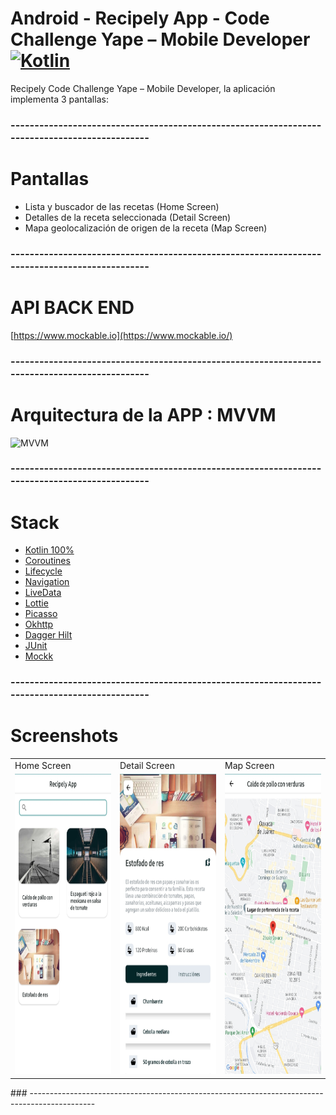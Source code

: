 # Android - Recipely App - Code Challenge Yape – Mobile Developer  [![Kotlin](https://img.shields.io/badge/kotlin-1.7.0-blue.svg)](http://kotlinlang.org)
Recipely Code Challenge Yape – Mobile Developer, la aplicación implementa 3 pantallas:

### ----------------------------------------------------------------------------------------------
# Pantallas
- Lista y buscador de las recetas (Home Screen)
- Detalles de la receta seleccionada (Detail Screen)
- Mapa geolocalización de origen de la receta (Map Screen)

### ----------------------------------------------------------------------------------------------
# API BACK END
[https://www.mockable.io](https://www.mockable.io/)

### ----------------------------------------------------------------------------------------------

# Arquitectura de la APP : MVVM
![MVVM](https://cursokotlin.com/wp-content/uploads/2021/04/Esquema-MVVM.png)

### ----------------------------------------------------------------------------------------------
# Stack
- [Kotlin 100%](https://kotlinlang.org/)
- [Coroutines](https://developer.android.com/kotlin/coroutines?hl=es-419)
- [Lifecycle](https://developer.android.com/topic/libraries/architecture/livedata?hl=es-419)
- [Navigation](https://developer.android.com/guide/navigation/navigation-getting-started?hl=es-419)
- [LiveData](https://developer.android.com/topic/libraries/architecture/livedata?hl=es-419)
- [Lottie](https://airbnb.io/lottie/#/android)
- [Picasso](https://square.github.io/picasso/)
- [Okhttp](https://square.github.io/okhttp/)
- [Dagger Hilt](https://developer.android.com/training/dependency-injection/hilt-android?hl=es-419)
- [JUnit](https://developer.android.com/training/testing/junit-runner?hl=es-419)
- [Mockk](https://mockk.io/)

### ----------------------------------------------------------------------------------------------
# Screenshots

<table>
  <tr>
    <td>Home Screen</td>
     <td>Detail Screen</td>
     <td>Map Screen</td>
  </tr>
  <tr>
    <td><img src="/screenshots/home.jpg" width=270 height=480></td>
    <td><img src="/screenshots/details.jpg" width=270 height=480></td>
    <td><img src="/screenshots/map.jpg" width=270 height=480></td>
  </tr>
 </table>
### ----------------------------------------------------------------------------------------------